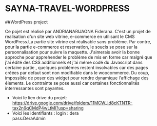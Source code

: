 # SAYNA-TRAVEL-WORDPRESS
##WordPress project

Ce pojet est réalisé par ANDRIANARIJAONA Fiderana. C'est un projet de realisation d'un site web vitrine,
e-commerce en utilisant le CMS WordPress.La partie site vitrine est réalisable sans problème. Par contre, 
pour la partie e-commerce et reservation, le soucis se pose sur la personnalisation pour suivre la maquette.
J'aimerais avoir la bonne approche pour apprehender le problème de mis en forme car malgré que j'ai édité des CSS 
additionnels et j'ai même codé du Javascript dans certaine partie , quelques problèmes restent insolvables car 
des pages créées par defaut sont non modifiable dans le woocommerce. Du coup, impossible de poser des widget 
pour rendre dynamique l'affichage des élements. Le contrainte se pose aussi car certaines fonctionnalités interressantes 
sont payantes.

- Voici le lien drive du projet: https://drive.google.com/drive/folders/11MCW_ld8cKTNTR-tax2n6qCMdP4wLtMI?usp=sharing
- Voici les identifiants :
    login : dera	
    pass:DeraAdmin
